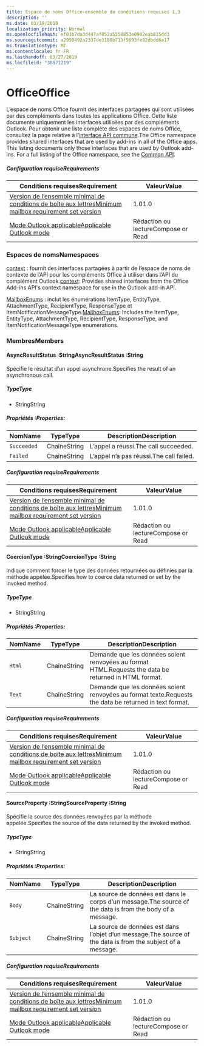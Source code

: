 ```yaml
---
title: Espace de noms Office-ensemble de conditions requises 1,3
description: ''
ms.date: 03/19/2019
localization_priority: Normal
ms.openlocfilehash: ef01b7da3d447af852a5558853e0902eab815dd3
ms.sourcegitcommit: a2950492a2337de3180b713f5693fe82dbdd6a17
ms.translationtype: MT
ms.contentlocale: fr-FR
ms.lasthandoff: 03/27/2019
ms.locfileid: "30871219"
---
```

# <a name="office"></a><span data-ttu-id="69b92-102">Office</span><span class="sxs-lookup"><span data-stu-id="69b92-102">Office</span></span>

<span data-ttu-id="69b92-p101">L’espace de noms Office fournit des interfaces partagées qui sont utilisées par des compléments dans toutes les applications Office. Cette liste documente uniquement les interfaces utilisées par des compléments Outlook. Pour obtenir une liste complète des espaces de noms Office, consultez la page relative à l’[interface API commune](/javascript/api/office).</span><span class="sxs-lookup"><span data-stu-id="69b92-p101">The Office namespace provides shared interfaces that are used by add-ins in all of the Office apps. This listing documents only those interfaces that are used by Outlook add-ins. For a full listing of the Office namespace, see the [Common API](/javascript/api/office).</span></span>

##### <a name="requirements"></a><span data-ttu-id="69b92-105">Configuration requise</span><span class="sxs-lookup"><span data-stu-id="69b92-105">Requirements</span></span>

|<span data-ttu-id="69b92-106">Conditions requises</span><span class="sxs-lookup"><span data-stu-id="69b92-106">Requirement</span></span>| <span data-ttu-id="69b92-107">Valeur</span><span class="sxs-lookup"><span data-stu-id="69b92-107">Value</span></span>|
|---|---|
|[<span data-ttu-id="69b92-108">Version de l’ensemble minimal de conditions de boîte aux lettres</span><span class="sxs-lookup"><span data-stu-id="69b92-108">Minimum mailbox requirement set version</span></span>](/office/dev/add-ins/reference/requirement-sets/outlook-api-requirement-sets)| <span data-ttu-id="69b92-109">1.0</span><span class="sxs-lookup"><span data-stu-id="69b92-109">1.0</span></span>|
|[<span data-ttu-id="69b92-110">Mode Outlook applicable</span><span class="sxs-lookup"><span data-stu-id="69b92-110">Applicable Outlook mode</span></span>](/outlook/add-ins/#extension-points)| <span data-ttu-id="69b92-111">Rédaction ou lecture</span><span class="sxs-lookup"><span data-stu-id="69b92-111">Compose or Read</span></span>|

### <a name="namespaces"></a><span data-ttu-id="69b92-112">Espaces de noms</span><span class="sxs-lookup"><span data-stu-id="69b92-112">Namespaces</span></span>

<span data-ttu-id="69b92-113">[context](office.context.md) : fournit des interfaces partagées à partir de l’espace de noms de contexte de l’API pour les compléments Office à utiliser dans l’API du complément Outlook.</span><span class="sxs-lookup"><span data-stu-id="69b92-113">[context](office.context.md): Provides shared interfaces from the Office Add-ins API's context namespace for use in the Outlook add-in API.</span></span>

<span data-ttu-id="69b92-114">[MailboxEnums](/javascript/api/outlook_1_3/office.mailboxenums.attachmenttype) : inclut les énumérations ItemType, EntityType, AttachmentType, RecipientType, ResponseType et ItemNotificationMessageType.</span><span class="sxs-lookup"><span data-stu-id="69b92-114">[MailboxEnums](/javascript/api/outlook_1_3/office.mailboxenums.attachmenttype): Includes the ItemType, EntityType, AttachmentType, RecipientType, ResponseType, and ItemNotificationMessageType enumerations.</span></span>

### <a name="members"></a><span data-ttu-id="69b92-115">Membres</span><span class="sxs-lookup"><span data-stu-id="69b92-115">Members</span></span>

####  <a name="asyncresultstatus-string"></a><span data-ttu-id="69b92-116">AsyncResultStatus :String</span><span class="sxs-lookup"><span data-stu-id="69b92-116">AsyncResultStatus :String</span></span>

<span data-ttu-id="69b92-117">Spécifie le résultat d’un appel asynchrone.</span><span class="sxs-lookup"><span data-stu-id="69b92-117">Specifies the result of an asynchronous call.</span></span>

##### <a name="type"></a><span data-ttu-id="69b92-118">Type</span><span class="sxs-lookup"><span data-stu-id="69b92-118">Type</span></span>

*   <span data-ttu-id="69b92-119">String</span><span class="sxs-lookup"><span data-stu-id="69b92-119">String</span></span>

##### <a name="properties"></a><span data-ttu-id="69b92-120">Propriétés :</span><span class="sxs-lookup"><span data-stu-id="69b92-120">Properties:</span></span>

|<span data-ttu-id="69b92-121">Nom</span><span class="sxs-lookup"><span data-stu-id="69b92-121">Name</span></span>| <span data-ttu-id="69b92-122">Type</span><span class="sxs-lookup"><span data-stu-id="69b92-122">Type</span></span>| <span data-ttu-id="69b92-123">Description</span><span class="sxs-lookup"><span data-stu-id="69b92-123">Description</span></span>|
|---|---|---|
|`Succeeded`| <span data-ttu-id="69b92-124">Chaîne</span><span class="sxs-lookup"><span data-stu-id="69b92-124">String</span></span>|<span data-ttu-id="69b92-125">L’appel a réussi.</span><span class="sxs-lookup"><span data-stu-id="69b92-125">The call succeeded.</span></span>|
|`Failed`| <span data-ttu-id="69b92-126">Chaîne</span><span class="sxs-lookup"><span data-stu-id="69b92-126">String</span></span>|<span data-ttu-id="69b92-127">L’appel n’a pas réussi.</span><span class="sxs-lookup"><span data-stu-id="69b92-127">The call failed.</span></span>|

##### <a name="requirements"></a><span data-ttu-id="69b92-128">Configuration requise</span><span class="sxs-lookup"><span data-stu-id="69b92-128">Requirements</span></span>

|<span data-ttu-id="69b92-129">Conditions requises</span><span class="sxs-lookup"><span data-stu-id="69b92-129">Requirement</span></span>| <span data-ttu-id="69b92-130">Valeur</span><span class="sxs-lookup"><span data-stu-id="69b92-130">Value</span></span>|
|---|---|
|[<span data-ttu-id="69b92-131">Version de l’ensemble minimal de conditions de boîte aux lettres</span><span class="sxs-lookup"><span data-stu-id="69b92-131">Minimum mailbox requirement set version</span></span>](/office/dev/add-ins/reference/requirement-sets/outlook-api-requirement-sets)| <span data-ttu-id="69b92-132">1.0</span><span class="sxs-lookup"><span data-stu-id="69b92-132">1.0</span></span>|
|[<span data-ttu-id="69b92-133">Mode Outlook applicable</span><span class="sxs-lookup"><span data-stu-id="69b92-133">Applicable Outlook mode</span></span>](/outlook/add-ins/#extension-points)| <span data-ttu-id="69b92-134">Rédaction ou lecture</span><span class="sxs-lookup"><span data-stu-id="69b92-134">Compose or Read</span></span>|

####  <a name="coerciontype-string"></a><span data-ttu-id="69b92-135">CoercionType :String</span><span class="sxs-lookup"><span data-stu-id="69b92-135">CoercionType :String</span></span>

<span data-ttu-id="69b92-136">Indique comment forcer le type des données retournées ou définies par la méthode appelée.</span><span class="sxs-lookup"><span data-stu-id="69b92-136">Specifies how to coerce data returned or set by the invoked method.</span></span>

##### <a name="type"></a><span data-ttu-id="69b92-137">Type</span><span class="sxs-lookup"><span data-stu-id="69b92-137">Type</span></span>

*   <span data-ttu-id="69b92-138">String</span><span class="sxs-lookup"><span data-stu-id="69b92-138">String</span></span>

##### <a name="properties"></a><span data-ttu-id="69b92-139">Propriétés :</span><span class="sxs-lookup"><span data-stu-id="69b92-139">Properties:</span></span>

|<span data-ttu-id="69b92-140">Nom</span><span class="sxs-lookup"><span data-stu-id="69b92-140">Name</span></span>| <span data-ttu-id="69b92-141">Type</span><span class="sxs-lookup"><span data-stu-id="69b92-141">Type</span></span>| <span data-ttu-id="69b92-142">Description</span><span class="sxs-lookup"><span data-stu-id="69b92-142">Description</span></span>|
|---|---|---|
|`Html`| <span data-ttu-id="69b92-143">Chaîne</span><span class="sxs-lookup"><span data-stu-id="69b92-143">String</span></span>|<span data-ttu-id="69b92-144">Demande que les données soient renvoyées au format HTML.</span><span class="sxs-lookup"><span data-stu-id="69b92-144">Requests the data be returned in HTML format.</span></span>|
|`Text`| <span data-ttu-id="69b92-145">Chaîne</span><span class="sxs-lookup"><span data-stu-id="69b92-145">String</span></span>|<span data-ttu-id="69b92-146">Demande que les données soient renvoyées au format texte.</span><span class="sxs-lookup"><span data-stu-id="69b92-146">Requests the data be returned in text format.</span></span>|

##### <a name="requirements"></a><span data-ttu-id="69b92-147">Configuration requise</span><span class="sxs-lookup"><span data-stu-id="69b92-147">Requirements</span></span>

|<span data-ttu-id="69b92-148">Conditions requises</span><span class="sxs-lookup"><span data-stu-id="69b92-148">Requirement</span></span>| <span data-ttu-id="69b92-149">Valeur</span><span class="sxs-lookup"><span data-stu-id="69b92-149">Value</span></span>|
|---|---|
|[<span data-ttu-id="69b92-150">Version de l’ensemble minimal de conditions de boîte aux lettres</span><span class="sxs-lookup"><span data-stu-id="69b92-150">Minimum mailbox requirement set version</span></span>](/office/dev/add-ins/reference/requirement-sets/outlook-api-requirement-sets)| <span data-ttu-id="69b92-151">1.0</span><span class="sxs-lookup"><span data-stu-id="69b92-151">1.0</span></span>|
|[<span data-ttu-id="69b92-152">Mode Outlook applicable</span><span class="sxs-lookup"><span data-stu-id="69b92-152">Applicable Outlook mode</span></span>](/outlook/add-ins/#extension-points)| <span data-ttu-id="69b92-153">Rédaction ou lecture</span><span class="sxs-lookup"><span data-stu-id="69b92-153">Compose or Read</span></span>|

####  <a name="sourceproperty-string"></a><span data-ttu-id="69b92-154">SourceProperty :String</span><span class="sxs-lookup"><span data-stu-id="69b92-154">SourceProperty :String</span></span>

<span data-ttu-id="69b92-155">Spécifie la source des données renvoyées par la méthode appelée.</span><span class="sxs-lookup"><span data-stu-id="69b92-155">Specifies the source of the data returned by the invoked method.</span></span>

##### <a name="type"></a><span data-ttu-id="69b92-156">Type</span><span class="sxs-lookup"><span data-stu-id="69b92-156">Type</span></span>

*   <span data-ttu-id="69b92-157">String</span><span class="sxs-lookup"><span data-stu-id="69b92-157">String</span></span>

##### <a name="properties"></a><span data-ttu-id="69b92-158">Propriétés :</span><span class="sxs-lookup"><span data-stu-id="69b92-158">Properties:</span></span>

|<span data-ttu-id="69b92-159">Nom</span><span class="sxs-lookup"><span data-stu-id="69b92-159">Name</span></span>| <span data-ttu-id="69b92-160">Type</span><span class="sxs-lookup"><span data-stu-id="69b92-160">Type</span></span>| <span data-ttu-id="69b92-161">Description</span><span class="sxs-lookup"><span data-stu-id="69b92-161">Description</span></span>|
|---|---|---|
|`Body`| <span data-ttu-id="69b92-162">Chaîne</span><span class="sxs-lookup"><span data-stu-id="69b92-162">String</span></span>|<span data-ttu-id="69b92-163">La source de données est dans le corps d’un message.</span><span class="sxs-lookup"><span data-stu-id="69b92-163">The source of the data is from the body of a message.</span></span>|
|`Subject`| <span data-ttu-id="69b92-164">Chaîne</span><span class="sxs-lookup"><span data-stu-id="69b92-164">String</span></span>|<span data-ttu-id="69b92-165">La source de données est dans l’objet d’un message.</span><span class="sxs-lookup"><span data-stu-id="69b92-165">The source of the data is from the subject of a message.</span></span>|

##### <a name="requirements"></a><span data-ttu-id="69b92-166">Configuration requise</span><span class="sxs-lookup"><span data-stu-id="69b92-166">Requirements</span></span>

|<span data-ttu-id="69b92-167">Conditions requises</span><span class="sxs-lookup"><span data-stu-id="69b92-167">Requirement</span></span>| <span data-ttu-id="69b92-168">Valeur</span><span class="sxs-lookup"><span data-stu-id="69b92-168">Value</span></span>|
|---|---|
|[<span data-ttu-id="69b92-169">Version de l’ensemble minimal de conditions de boîte aux lettres</span><span class="sxs-lookup"><span data-stu-id="69b92-169">Minimum mailbox requirement set version</span></span>](/office/dev/add-ins/reference/requirement-sets/outlook-api-requirement-sets)| <span data-ttu-id="69b92-170">1.0</span><span class="sxs-lookup"><span data-stu-id="69b92-170">1.0</span></span>|
|[<span data-ttu-id="69b92-171">Mode Outlook applicable</span><span class="sxs-lookup"><span data-stu-id="69b92-171">Applicable Outlook mode</span></span>](/outlook/add-ins/#extension-points)| <span data-ttu-id="69b92-172">Rédaction ou lecture</span><span class="sxs-lookup"><span data-stu-id="69b92-172">Compose or Read</span></span>|
